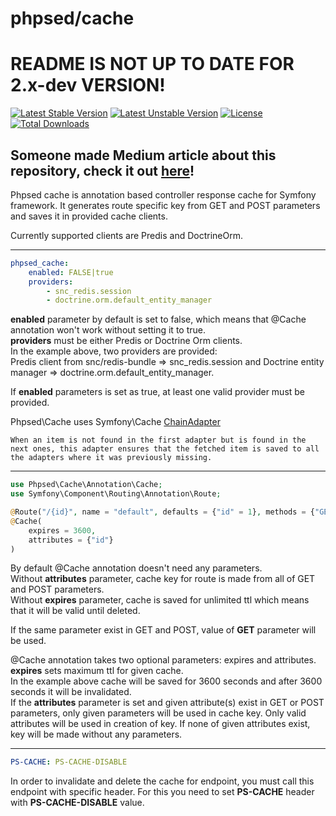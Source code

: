 # phpsed/cache

# README IS NOT UP TO DATE FOR 2.x-dev VERSION!

[![Latest Stable Version](https://poser.pugx.org/phpsed/cache/v/stable?format=flat-square)](https://packagist.org/packages/phpsed/cache)
[![Latest Unstable Version](https://poser.pugx.org/phpsed/cache/v/unstable?format=flat-square)](https://packagist.org/packages/phpsed/cache)
[![License](https://poser.pugx.org/phpsed/cache/license?format=flat-square)](https://packagist.org/packages/phpsed/cache)
[![Total Downloads](https://poser.pugx.org/phpsed/cache/downloads?format=flat-square)](https://packagist.org/packages/phpsed/cache)  

## Someone made Medium article about this repository, check it out [here][2]!

Phpsed cache is annotation based controller response cache for Symfony framework.
It generates route specific key from GET and POST parameters and saves it in provided cache clients.  

Currently supported clients are Predis and DoctrineOrm.  
***
```yaml
phpsed_cache:
    enabled: FALSE|true
    providers:
        - snc_redis.session
        - doctrine.orm.default_entity_manager
```
**enabled** parameter by default is set to false, which means that @Cache annotation won't work without setting it to true.  
**providers** must be either Predis or Doctrine Orm clients.  
In the example above, two providers are provided:   
Predis client from snc/redis-bundle => snc_redis.session and Doctrine entity manager => doctrine.orm.default_entity_manager.  

If **enabled** parameters is set as true, at least one valid provider must be provided.

Phpsed\Cache uses Symfony\Cache [ChainAdapter][1]
```text
When an item is not found in the first adapter but is found in the next ones, this adapter ensures that the fetched item is saved to all the adapters where it was previously missing.
```
***
```php
use Phpsed\Cache\Annotation\Cache;
use Symfony\Component\Routing\Annotation\Route;

@Route("/{id}", name = "default", defaults = {"id" = 1}, methods = {"GET", "POST"})
@Cache(
    expires = 3600,
    attributes = {"id"}
)
```
By default @Cache annotation doesn't need any parameters.  
Without **attributes** parameter, cache key for route is made from all of GET and POST parameters.  
Without **expires** parameter, cache is saved for unlimited ttl which means that it will be valid until deleted.  

If the same parameter exist in GET and POST, value of **GET** parameter will be used.   

@Cache annotation takes two optional parameters: expires and attributes.  
**expires** sets maximum ttl for given cache.   
In the example above cache will be saved for 3600 seconds and after 3600 seconds it will be invalidated.  
If the **attributes** parameter is set and given attribute(s) exist in GET or POST parameters, 
only given parameters will be used in cache key. 
Only valid attributes will be used in creation of key. If none of given attributes exist, key will be made without any parameters.
***
```yaml
PS-CACHE: PS-CACHE-DISABLE
```
In order to invalidate and delete the cache for endpoint, you must call this endpoint with specific header.
For this you need to set **PS-CACHE** header with **PS-CACHE-DISABLE** value.

[1]: https://symfony.com/doc/current/components/cache/adapters/chain_adapter.html
[2]: https://medium.com/@k0d3r1s/phpsed-cache-423d0fefa68
